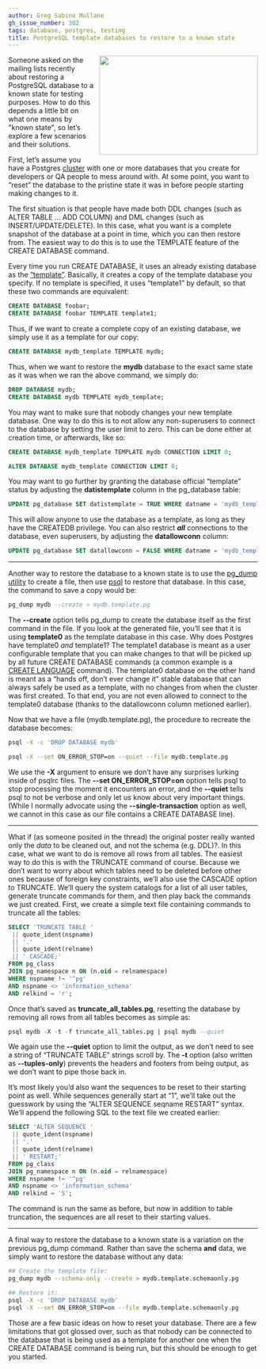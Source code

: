 ```yaml
---
author: Greg Sabino Mullane
gh_issue_number: 302
tags: database, postgres, testing
title: PostgreSQL template databases to restore to a known state
---
```


<a href="/blog/2010/05/12/postgresql-template-databases-to/image-0-big.jpeg" onblur="try {parent.deselectBloggerImageGracefully();} catch(e) {}"><img alt="" border="0" id="BLOGGER_PHOTO_ID_5470469048527692914" src="/blog/2010/05/12/postgresql-template-databases-to/image-0.jpeg" style="float:right; margin:0 0 10px 10px;cursor:pointer; cursor:hand;width: 320px; height: 200px;"/></a>

Someone asked on the mailing lists recently about restoring a PostgreSQL database to a known state for testing purposes. How to do this depends a little bit on what one means by "known state", so let’s explore a few scenarios and their solutions.

First, let’s assume you have a Postgres [cluster](https://www.postgresql.org/docs/current/static/creating-cluster.html) with one or more databases that you create for developers or QA people to mess around with. At some point, you want to “reset” the database to the pristine state it was in before people starting making changes to it.

The first situation is that people have made both DDL changes (such as ALTER TABLE ... ADD COLUMN) and DML changes (such as INSERT/UPDATE/DELETE). In this case, what you want is a complete snapshot of the database at a point in time, which you can then restore from. The easiest way to do this is to use the TEMPLATE feature of the CREATE DATABASE command.

Every time you run CREATE DATABASE, it uses an already existing database as the [“template”](https://www.postgresql.org/docs/current/static/manage-ag-templatedbs.html). Basically, it creates a copy of the template database you specify. If no template is specified, it uses “template1” by default, so that these two commands are equivalent:

```sql
CREATE DATABASE foobar;
CREATE DATABASE foobar TEMPLATE template1;
```

Thus, if we want to create a complete copy of an existing database, we simply use it as a template for our copy:

```sql
CREATE DATABASE mydb_template TEMPLATE mydb;
```

Thus, when we want to restore the **mydb** database to the exact same state as it was when we ran the above command, we simply do:

```sql
DROP DATABASE mydb;
CREATE DATABASE mydb TEMPLATE mydb_template;
```

You may want to make sure that nobody changes your new template database. One way to do this is to not allow any non-superusers to connect to the database by setting the user limit to zero. This can be done either at creation time, or afterwards, like so:

```sql
CREATE DATABASE mydb_template TEMPLATE mydb CONNECTION LIMIT 0;

ALTER DATABASE mydb_template CONNECTION LIMIT 0;
```

You may want to go further by granting the database official “template” status by adjusting the **datistemplate** column in the pg_database table:

```sql
UPDATE pg_database SET datistemplate = TRUE WHERE datname = 'mydb_template';
```

This will allow anyone to use the database as a template, as long as they have the CREATEDB privilege. You can also restrict ***all*** connections to the database, even superusers, by adjusting the **datallowconn** column:

```sql
UPDATE pg_database SET datallowconn = FALSE WHERE datname = 'mydb_template';
```

-----------

Another way to restore the database to a known state is to use the [pg_dump utility](https://www.postgresql.org/docs/current/static/app-pgdump.html) to create a file, then use [psql](https://www.postgresql.org/docs/current/static/app-psql.html) to restore that database. In this case, the command to save a copy would be:

```sql
pg_dump mydb --create > mydb.template.pg
```

The **--create** option tells pg_dump to create the database itself as the first command in the file. If you look at the generated file, you’ll see that it is using **template0** as the template database in this case. Why does Postgres have template0 *and* template1? The template1 database is meant as a user configurable template that you can make changes to that will be picked up by all future CREATE DATABASE commands (a common example is a [CREATE LANGUAGE](https://www.postgresql.org/docs/current/static/sql-createlanguage.html) command). The template0 database on the other hand is meant as a “hands off, don’t ever change it” stable database that can always safely be used as a template, with no changes from when the cluster was first created. To that end, you are not even allowed to connect to the template0 database (thanks to the datallowconn column metioned earlier).

Now that we have a file (mydb.template.pg), the procedure to recreate the database becomes:

```bash
psql -X -c 'DROP DATABASE mydb'

psql -X --set ON_ERROR_STOP=on --quiet --file mydb.template.pg
```

We use the **-X** argument to ensure we don’t have any surprises lurking inside of psqlrc files. The **--set ON_ERROR_STOP=on** option tells psql to stop processing the moment it encounters an error, and the **--quiet** tells psql to not be verbose and only let us know about very important things. (While I normally advocate using the **--single-transaction** option as well, we cannot in this case as our file contains a CREATE DATABASE line).

-----------

What if (as someone posited in the thread) the original poster really wanted only the *data* to be cleaned out, and not the schema (e.g. DDL)?. In this case, what we want to do is remove all rows from all tables. The easiest way to do this is with the TRUNCATE command of course. Because we don’t want to worry about which tables need to be deleted before other ones because of foreign key constraints, we’ll also use the CASCADE option to TRUNCATE. We’ll query the system catalogs for a list of all user tables, generate truncate commands for them, and then play back the commands we just created. First, we create a simple text file containing commands to truncate all the tables:

```sql
SELECT 'TRUNCATE TABLE '
 || quote_ident(nspname)
 || '.'
 || quote_ident(relname)
 || ' CASCADE;'
FROM pg_class
JOIN pg_namespace n ON (n.oid = relnamespace)
WHERE nspname !~ '^pg'
AND nspname <> 'information_schema'
AND relkind = 'r';
```

Once that’s saved as **truncate_all_tables.pg**, resetting the database by removing all rows from all tables becomes as simple as:

```sql
psql mydb -X -t -f truncate_all_tables.pg | psql mydb --quiet
```

We again use the **--quiet** option to limit the output, as we don’t need to see a string of “TRUNCATE TABLE” strings scroll by. The **-t** option (also written as **--tuples-only**) prevents the headers and footers from being output, as we don’t want to pipe those back in.

It’s most likely you’d also want the sequences to be reset to their starting point as well. While sequences generally start at “1”, we’ll take out the guesswork by using the “ALTER SEQUENCE seqname RESTART” syntax. We’ll append the following SQL to the text file we created earlier:

```sql
SELECT 'ALTER SEQUENCE '
 || quote_ident(nspname)
 || '.'
 || quote_ident(relname)
 || ' RESTART;'
FROM pg_class
JOIN pg_namespace n ON (n.oid = relnamespace)
WHERE nspname !~ '^pg'
AND nspname <> 'information_schema'
AND relkind = 'S';
```

The command is run the same as before, but now in addition to table truncation, the sequences are all reset to their starting values.

-----------

A final way to restore the database to a known state is a variation on the previous pg_dump command. Rather than save the schema **and** data, we simply want to restore the database without any data:

```bash
## Create the template file:
pg_dump mydb --schema-only --create > mydb.template.schemaonly.pg

## Restore it:
psql -X -c 'DROP DATABASE mydb'
psql -X --set ON_ERROR_STOP=on --file mydb.template.schemaonly.pg
```

Those are a few basic ideas on how to reset your database. There are a few limitations that got glossed over, such as that nobody can be connected to the database that is being used as a template for another one when the CREATE DATABASE command is being run, but this should be enough to get you started.
